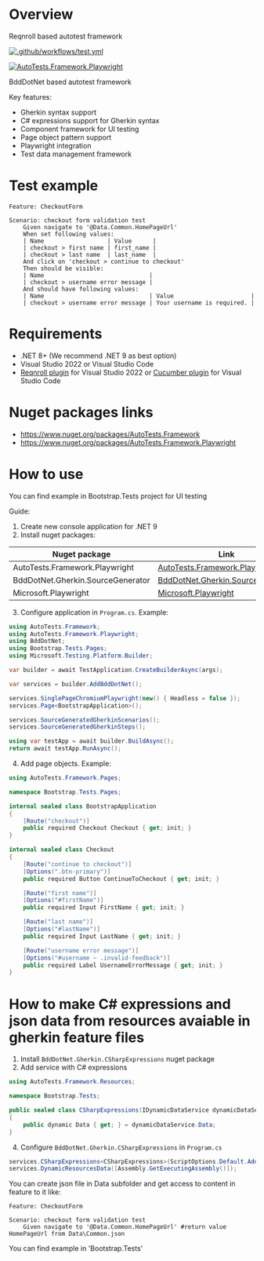# Overview

Reqnroll based autotest framework

[![.github/workflows/test.yml](https://github.com/Romfos/AutoTests.Framework/actions/workflows/test.yml/badge.svg)](https://github.com/Romfos/AutoTests.Framework/actions/workflows/test.yml)

[![AutoTests.Framework.Playwright](https://img.shields.io/nuget/v/AutoTests.Framework.Playwright?label=AutoTests.Framework.Playwright)](https://www.nuget.org/packages/AutoTests.Framework.Playwright)

BddDotNet based autotest framework

Key features:
- Gherkin syntax support
- C# expressions support for Gherkin syntax
- Component framework for UI testing
- Page object pattern support
- Playwright integration
- Test data management framework

# Test example
```gherkin
Feature: CheckoutForm

Scenario: checkout form validation test
    Given navigate to '@Data.Common.HomePageUrl'
    When set following values:
    | Name                  | Value      |
    | checkout > first name | first_name |
    | checkout > last name  | last_name  |
    And click on 'checkout > continue to checkout'
    Then should be visible:
    | Name                              |
    | checkout > username error message |
    And should have following values:
    | Name                              | Value                      |
    | checkout > username error message | Your username is required. |
```

# Requirements
- .NET 8+ (We recommend .NET 9 as best option)
- Visual Studio 2022 or Visual Studio Code
- [Reqnroll plugin](https://marketplace.visualstudio.com/items?itemName=Reqnroll.ReqnrollForVisualStudio2022) for Visual Studio 2022 or [Cucumber plugin](https://marketplace.visualstudio.com/items?itemName=CucumberOpen.cucumber-official) for Visual Studio Code

# Nuget packages links  
- https://www.nuget.org/packages/AutoTests.Framework
- https://www.nuget.org/packages/AutoTests.Framework.Playwright

# How to use
You can find example in Bootstrap.Tests project for UI testing

Guide:
1) Create new console application for .NET 9
2) Install nuget packages:

| Nuget package                              | Link                                                                                                                                                                                                     |
|--------------------------------------------|----------------------------------------------------------------------------------------------------------------------------------------------------------------------------------------------------------|
| AutoTests.Framework.Playwright             | [AutoTests.Framework.Playwright](https://www.nuget.org/packages/AutoTests.Framework.Playwright)                                                                                                          |
| BddDotNet.Gherkin.SourceGenerator          | [BddDotNet.Gherkin.SourceGenerator](https://www.nuget.org/packages/BddDotNet.Gherkin.SourceGenerator)                                                                                                    |
| Microsoft.Playwright                       | [Microsoft.Playwright](https://www.nuget.org/packages/Microsoft.Playwright)                                                                                                                              |

3) Configure application in `Program.cs`. Example:
```csharp
using AutoTests.Framework;
using AutoTests.Framework.Playwright;
using BddDotNet;
using Bootstrap.Tests.Pages;
using Microsoft.Testing.Platform.Builder;

var builder = await TestApplication.CreateBuilderAsync(args);

var services = builder.AddBddDotNet();

services.SinglePageChromiumPlaywright(new() { Headless = false });
services.Page<BootstrapApplication>();

services.SourceGeneratedGherkinScenarios();
services.SourceGeneratedGherkinSteps();

using var testApp = await builder.BuildAsync();
return await testApp.RunAsync();
```

4) Add page objects. Example:

```csharp
using AutoTests.Framework.Pages;

namespace Bootstrap.Tests.Pages;

internal sealed class BootstrapApplication
{
    [Route("checkout")]
    public required Checkout Checkout { get; init; }
}

internal sealed class Checkout
{
    [Route("continue to checkout")]
    [Options(".btn-primary")]
    public required Button ContinueToCheckout { get; init; }

    [Route("first name")]
    [Options("#firstName")]
    public required Input FirstName { get; init; }

    [Route("last name")]
    [Options("#lastName")]
    public required Input LastName { get; init; }

    [Route("username error message")]
    [Options("#username ~ .invalid-feedback")]
    public required Label UsernameErrorMessage { get; init; }
}
```

# How to make C# expressions and json data from resources avaiable in gherkin feature files

1) Install `BddDotNet.Gherkin.CSharpExpressions` nuget package
2) Add service with C# expressions
```csharp
using AutoTests.Framework.Resources;

namespace Bootstrap.Tests;

public sealed class CSharpExpressions(IDynamicDataService dynamicDataService)
{
    public dynamic Data { get; } = dynamicDataService.Data;
}
```
4) Configure `BddDotNet.Gherkin.CSharpExpressions` in `Program.cs`
```csharp
services.CSharpExpressions<CSharpExpressions>(ScriptOptions.Default.AddReferences("Microsoft.CSharp"));
services.DynamicResourcesData([Assembly.GetExecutingAssembly()]);
```

You can create json file in Data subfolder and get access to content in feature to it like:
```gherkin
Feature: CheckoutForm

Scenario: checkout form validation test
    Given navigate to '@Data.Common.HomePageUrl' #return value HomePageUrl from Data\Common.json
```
You can find example in 'Bootstrap.Tests'


